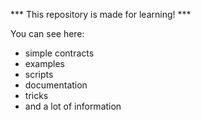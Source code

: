 *** This repository is made for learning! ***

You can see here:

 - simple contracts
 - examples
 - scripts
 - documentation
 - tricks
 - and a lot of information